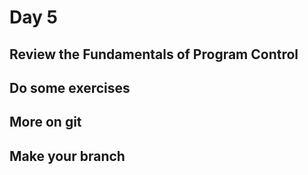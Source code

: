 # Day 5

## Review the Fundamentals of Program Control
## Do some exercises 
## More on git
## Make your branch
